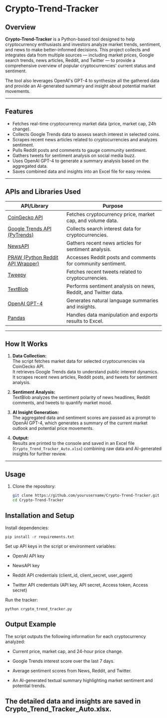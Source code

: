 # Crypto-Trend-Tracker

## Overview

**Crypto-Trend-Tracker** is a Python-based tool designed to help cryptocurrency enthusiasts and investors analyze market trends, sentiment, and news to make better-informed decisions. This project collects and integrates data from multiple sources — including market prices, Google search trends, news articles, Reddit, and Twitter — to provide a comprehensive overview of popular cryptocurrencies' current status and sentiment.

The tool also leverages OpenAI's GPT-4 to synthesize all the gathered data and provide an AI-generated summary and insight about potential market movements.

---

## Features

- Fetches real-time cryptocurrency market data (price, market cap, 24h change).
- Collects Google Trends data to assess search interest in selected coins.
- Scrapes recent news articles related to cryptocurrencies and analyzes sentiment.
- Pulls Reddit posts and comments to gauge community sentiment.
- Gathers tweets for sentiment analysis on social media buzz.
- Uses OpenAI GPT-4 to generate a summary analysis based on the aggregated data.
- Saves combined data and insights into an Excel file for easy review.

---

## APIs and Libraries Used

| API/Library                                                                | Purpose                                                        |
| -------------------------------------------------------------------------- | -------------------------------------------------------------- |
| [CoinGecko API](https://www.coingecko.com/en/api)                          | Fetches cryptocurrency price, market cap, and volume data.     |
| [Google Trends API (PyTrends)](https://github.com/GeneralMills/pytrends)   | Collects search interest data for cryptocurrencies.            |
| [NewsAPI](https://newsapi.org/)                                            | Gathers recent news articles for sentiment analysis.           |
| [PRAW (Python Reddit API Wrapper)](https://praw.readthedocs.io/en/stable/) | Accesses Reddit posts and comments for community sentiment.    |
| [Tweepy](https://docs.tweepy.org/en/stable/)                               | Fetches recent tweets related to cryptocurrencies.             |
| [TextBlob](https://textblob.readthedocs.io/en/dev/)                        | Performs sentiment analysis on news, Reddit, and Twitter data. |
| [OpenAI GPT-4](https://platform.openai.com/docs/models/gpt-4)              | Generates natural language summaries and insights.             |
| [Pandas](https://pandas.pydata.org/)                                       | Handles data manipulation and exports results to Excel.        |

---

## How It Works

1. **Data Collection:**  
   The script fetches market data for selected cryptocurrencies via CoinGecko API.  
   It retrieves Google Trends data to understand public interest dynamics.  
   It scrapes recent news articles, Reddit posts, and tweets for sentiment analysis.

2. **Sentiment Analysis:**  
   TextBlob analyzes the sentiment polarity of news headlines, Reddit comments, and tweets to quantify market mood.

3. **AI Insight Generation:**  
   The aggregated data and sentiment scores are passed as a prompt to OpenAI GPT-4, which generates a summary of the current market outlook and potential price movements.

4. **Output:**  
   Results are printed to the console and saved in an Excel file (`Crypto_Trend_Tracker_Auto.xlsx`) combining raw data and AI-generated insights for further review.

---

## Usage

1. Clone the repository:

   ```bash
   git clone https://github.com/yourusername/Crypto-Trend-Tracker.git
   cd Crypto-Trend-Tracker
   ```

## Installation and Setup

Install dependencies:

`pip install -r requirements.txt`

Set up API keys in the script or environment variables:

- OpenAI API key

- NewsAPI key

- Reddit API credentials (client_id, client_secret, user_agent)

- Twitter API credentials (API key, API secret, Access token, Access secret)

Run the tracker:

`python crypto_trend_tracker.py`

## Output Example

The script outputs the following information for each cryptocurrency analyzed:

- Current price, market cap, and 24-hour price change.

- Google Trends interest score over the last 7 days.

- Average sentiment scores from News, Reddit, and Twitter.

- An AI-generated textual summary highlighting market sentiment and potential trends.

## The detailed data and insights are saved in Crypto_Trend_Tracker_Auto.xlsx.
